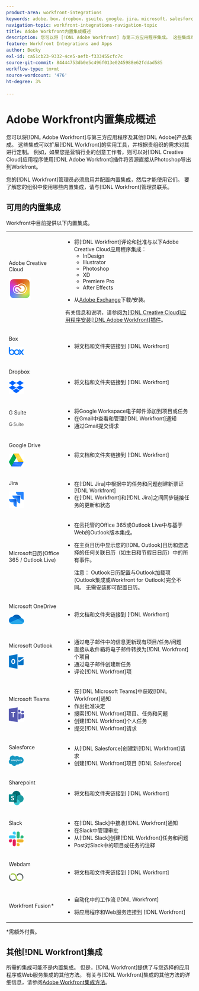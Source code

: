```yaml
---
product-area: workfront-integrations
keywords: adobe，box，dropbox，gsuite，google，jira，microsoft，salesforce，sharepoint，slack，webdam，zoom
navigation-topic: workfront-integrations-navigation-topic
title: Adobe Workfront内置集成概述
description: 您可以将 [!DNL Adobe Workfront] 与第三方应用程序集成。 这些集成可以扩展 [!DNL Workfront] 的实用工具，并根据贵组织的需求对其进行定制。 例如，如果您是营销行业的创意工作者，则可以使用Adobe Creative Cloud加载项将资产直接从Photoshop导出到Workfront。
feature: Workfront Integrations and Apps
author: Becky
exl-id: ca51cb23-9332-4ce5-aefb-f333455cfc7c
source-git-commit: 84444753db0e5c496f013e0245988e62fddad585
workflow-type: tm+mt
source-wordcount: '476'
ht-degree: 3%

---
```


# Adobe Workfront内置集成概述

<!-- Audited: 12/2023 -->

您可以将[!DNL Adobe Workfront]与第三方应用程序及其他[!DNL Adobe]产品集成。 这些集成可以扩展[!DNL Workfront]的实用工具，并根据贵组织的需求对其进行定制。 例如，如果您是营销行业的创意工作者，则可以对[!DNL Creative Cloud]应用程序使用[!DNL Adobe Workfront]插件将资源直接从Photoshop导出到Workfront。

您的[!DNL Workfront]管理员必须启用并配置内置集成，然后才能使用它们。 要了解您的组织中使用哪些内置集成，请与[!DNL Workfront]管理员联系。

## 可用的内置集成

Workfront中目前提供以下内置集成。

<table style="table-layout:auto"> 
 <col> 
 <col> 
 <tbody> 
  <tr> 
   <td role="rowheader"> <p>Adobe Creative Cloud </p> <p> <img src="assets/creative-cloud-logo.png"> </p> </td> 
   <td> 
    <ul> 
     <li>将[!DNL Workfront]评论和批准与以下Adobe Creative Cloud应用程序集成： 
     <ul>
     <li>InDesign </li>
     <li>Illustrator </li>
     <li>Photoshop </li>
     <li>XD </li>
     <li>Premiere Pro </li>
     <li>After Effects </li>
     </ul>
     <li><p>从<a href="https://exchange.adobe.com/apps/browse/cc?page=1&amp;product=All&amp;q=workfront&amp;sort=RELEVANCE" class="MCXref xref">Adobe Exchange</a>下载/安装。</p></li></ul>
     <p>有关信息和说明，请参阅<a href="https://experienceleague.adobe.com/docs/workfront/using/adobe-workfront-integrations/workfront-for-creative-cloud/install-wf-cc/wf-cc-install-toc.html" class="MCXref xref">为[!DNL Creative Cloud]应用程序安装[!DNL Adobe Workfront]插件</a>。</p> </td> 
  </tr> 
  <tr> 
   <td role="rowheader"> <p>Box</p> <p> <img src="assets/box,-inc.-logo.png"> </p> </td> 
   <td> 
    <ul> 
     <li>将文档和文件夹链接到 [!DNL Workfront]</li> 
    </ul> </td> 
  </tr> 
  <tr> 
   <td role="rowheader"> <p>Dropbox</p> <p> <img src="assets/dropbox-1-logo-png-transparent.png"> </p> </td> 
   <td> 
    <ul> 
     <li>将文档和文件夹链接到 [!DNL Workfront]</li> 
    </ul> </td> 
  </tr> 
  <tr> 
   <td role="rowheader"> <p>G Suite</p> <p> <img src="assets/gsuite.png" style="max-width: 80px;"> </p> </td> 
   <td> 
    <ul> 
     <li>将Google Workspace电子邮件添加到项目或任务 </li> 
     <li>在Gmail中查看和管理[!DNL Workfront]通知</li> 
     <li>通过Gmail提交请求 </li> 
    </ul> </td> 
  </tr> 
  <tr> 
   <td role="rowheader"> <p>Google Drive</p> <p> <img src="assets/google-drive-logo.png"> </p> </td> 
   <td> 
    <ul> 
     <li>将文档和文件夹链接到 [!DNL Workfront]</li> 
    </ul> </td> 
  </tr> 
  <tr> 
   <td role="rowheader"> <p>Jira</p> <p> <img src="assets/jiralogo.png" style="max-width: 80px;"> </p> </td> 
   <td> 
    <ul> 
     <li>在[!DNL Jira]中根据中的任务和问题创建新票证 [!DNL Workfront]</li> 
     <li>在[!DNL Workfront]和[!DNL Jira]之间同步链接任务的更新和状态 </li> 
    </ul> </td> 
  </tr> 
  <tr> 
   <td role="rowheader">Microsoft日历(Office 365 / Outlook Live)</td> 
   <td> 
    <ul> 
     <li> <p>在云托管的Office 365或Outlook Live中与基于Web的Outlook版本集成。 </p> </li> 
     <li> <p>在主页日历中显示您的[!DNL Outlook]日历和您选择的任何关联日历（如生日和节假日日历）中的所有事件。</p>  <p>注意： Outlook日历配置与Outlook加载项(Outlook集成或Workfront for Outlook)完全不同。 无需安装即可配置日历。</p></li> 
    </ul> </td> 
  </tr> 
  <tr> 
   <td role="rowheader"> <p>Microsoft OneDrive</p> <p> <img src="assets/microsoft-onedrive.png"> </p> </td> 
   <td> 
    <ul> 
     <li>将文档和文件夹链接到 [!DNL Workfront]</li> 
    </ul> </td> 
  </tr> 
  <tr> 
   <td role="rowheader"> <p>Microsoft Outlook</p> <p> <img src="assets/outlook.png" style="max-width: 80px;"> </p> </td> 
   <td> 
    <ul> 
     <li>通过电子邮件中的信息更新现有项目/任务/问题 </li> 
     <li>直接从收件箱将电子邮件转换为[!DNL Workfront]个项目 </li> 
     <li>通过电子邮件创建新任务 </li> 
     <li>评论[!DNL Workfront]项 </li> 
    </ul> </td> 
  </tr> 
  <tr> 
   <td role="rowheader"> <p>Microsoft Teams</p> <p> <img src="assets/msteamslogo.png" style="max-width: 80px;"> </p> </td> 
   <td> 
    <ul> 
     <li>在[!DNL Microsoft Teams]中获取[!DNL Workfront]通知 </li> 
     <li>作出批准决定 </li> 
     <li>搜索[!DNL Workfront]项目、任务和问题 </li> 
     <li>创建[!DNL Workfront]个人任务 </li> 
     <li>提交[!DNL Workfront]请求 </li> 
    </ul> </td> 
  </tr> 
  <tr> 
   <td role="rowheader"> <p>Salesforce</p> <p> <img src="assets/salesforce-logo-web-2019.png" style="max-width: 80px;"> </p> </td> 
   <td> 
    <ul> 
     <li>从[!DNL Salesforce]创建新[!DNL Workfront]请求 </li> 
     <li>创建[!DNL Workfront]项目 [!DNL Salesforce]</li> 
    </ul> </td> 
  </tr> 
  <tr> 
   <td role="rowheader"> <p>Sharepoint</p> <p> <img src="assets/sharepoint.png"> </p> </td> 
   <td> 
    <ul> 
     <li>将文档和文件夹链接到 [!DNL Workfront]</li> 
    </ul> </td> 
  </tr> 
  <tr> 
   <td role="rowheader"> <p>Slack</p> <p> <img src="assets/slacklogo.png" style="max-width: 80px;"> </p> </td> 
   <td> 
    <ul> 
     <li>在[!DNL Slack]中接收[!DNL Workfront]通知 </li> 
     <li>在Slack中管理审批 </li> 
     <li>从[!DNL Slack]创建[!DNL Workfront]任务和问题 </li> 
     <li>Post对Slack中的项目或任务的注释</li> 
    </ul> </td> 
  </tr> 
  <tr> 
   <td role="rowheader"> <p>Webdam</p> <p> <img src="assets/webdam-logo.png"> </p> </td> 
   <td> 
    <ul> 
     <li>将文档和文件夹链接到 [!DNL Workfront]</li> 
    </ul> </td> 
  </tr> 
  <tr> 
   <td role="rowheader"> <p>Workfront Fusion*</p> 
 </td> 
   <td> 
    <ul> 
     <li> <p>自动化中的工作流 [!DNL Workfront]</p> </li> 
     <li> <p class="TableStyle-TableStyle-List-options-in-steps-BodyD-Column2-MediumGray">将应用程序和Web服务连接到 [!DNL Workfront]</p> </li> 
    </ul> </td> 
  </tr> 
 </tbody> 
</table>

&#42;需额外付费。

## 其他[!DNL Workfront]集成

所需的集成可能不是内置集成。 但是，[!DNL Workfront]提供了与您选择的应用程序或Web服务集成的其他方法。 有关与[!DNL Workfront]集成的其他方法的详细信息，请参阅[Adobe Workfront集成方法](../workfront-integrations-and-apps/built-in-vs-api-vs-fusion.md)。
